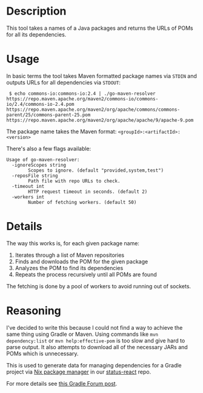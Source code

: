 # Description

This tool takes a names of a Java packages and returns the URLs of POMs for all its dependencies.

# Usage

In basic terms the tool takes Maven formatted package names via `STDIN` and outputs URLs for all dependencies via `STDOUT`:
```
 $ echo commons-io:commons-io:2.4 | ./go-maven-resolver
https://repo.maven.apache.org/maven2/commons-io/commons-io/2.4/commons-io-2.4.pom
https://repo.maven.apache.org/maven2/org/apache/commons/commons-parent/25/commons-parent-25.pom
https://repo.maven.apache.org/maven2/org/apache/apache/9/apache-9.pom
```
The package name takes the Maven format: `<groupId>:<artifactId>:<version>`

There's also a few flags available:
```
Usage of go-maven-resolver:
  -ignoreScopes string
    	Scopes to ignore. (default "provided,system,test")
  -reposFile string
    	Path file with repo URLs to check.
  -timeout int
    	HTTP request timeout in seconds. (default 2)
  -workers int
    	Number of fetching workers. (default 50)
```

# Details

The way this works is, for each given package name:

1. Iterates through a list of Maven repositories
2. Finds and downloads the POM for the given package
2. Analyzes the POM to find its dependencies
3. Repeats the process recursively until all POMs are found

The fetching is done by a pool of workers to avoid running out of sockets.

# Reasoning

I've decided to write this because I could not find a way to achieve the same thing using Gradle or Maven.
Using commands like `mvn dependency:list` or `mvn help:effective-pom` is too slow and give hard to parse output. It also attempts to download all of the necessary JARs and POMs which is unnecessary.

This is used to generate data for managing dependencies for a Gradle project via [Nix package manager](https://nixos.org/nix/) in our [status-react](https://github.com/status-im/status-react/tree/develop/nix/deps/gradle) repo.

For more details see [this Gradle Forum post](https://discuss.gradle.org/t/how-to-get-full-list-of-dependencies-and-their-meta/35825).
